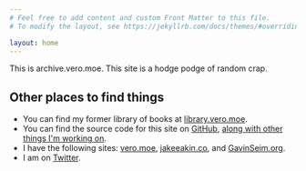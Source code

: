 ```yaml
---
# Feel free to add content and custom Front Matter to this file.
# To modify the layout, see https://jekyllrb.com/docs/themes/#overriding-theme-defaults

layout: home
---
```

This is archive.vero.moe. This site is a hodge podge of random crap.

## Other places to find things
* You can find my former library of books at [library.vero.moe](https://library.vero.moe/deliciouslibrary/).
* You can find the source code for this site on [GitHub](https://github.com/kawaiidesune/archive.vero.moe), [along with other things I'm working on](https://github.com/kawaiidesune).
* I have the following sites: [vero.moe](https://vero.moe), [jakeeakin.co](https://jakeeakin.co), and [GavinSeim.org](https://gavinseim.org).
* I am on [Twitter](https://twitter.com/vmbellamy).